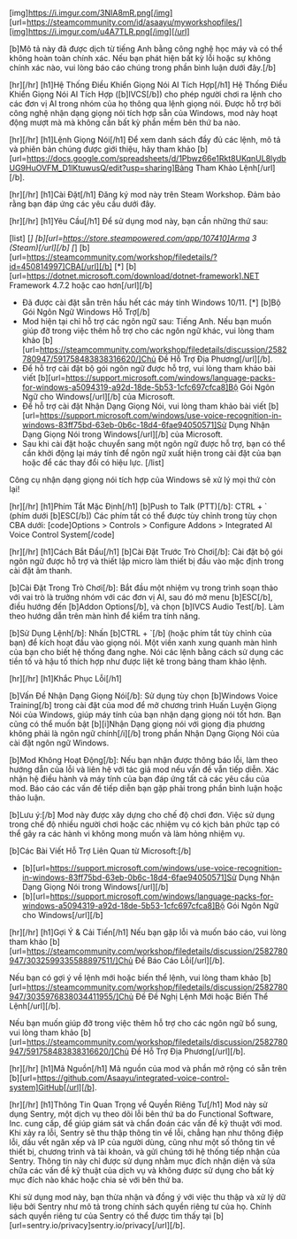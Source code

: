 [img]https://i.imgur.com/3NIA8mR.png[/img]
[url=https://steamcommunity.com/id/asaayu/myworkshopfiles/][img]https://i.imgur.com/u4A7TLR.png[/img][/url]

[b]Mô tả này đã được dịch từ tiếng Anh bằng công nghệ học máy và có thể không hoàn toàn chính xác. Nếu bạn phát hiện bất kỳ lỗi hoặc sự không chính xác nào, vui lòng báo cáo chúng trong phần bình luận dưới đây.[/b]

[hr][/hr]
[h1]Hệ Thống Điều Khiển Giọng Nói AI Tích Hợp[/h1]
Hệ Thống Điều Khiển Giọng Nói AI Tích Hợp ([b]IVCS[/b]) cho phép người chơi ra lệnh cho các đơn vị AI trong nhóm của họ thông qua lệnh giọng nói. Được hỗ trợ bởi công nghệ nhận dạng giọng nói tích hợp sẵn của Windows, mod này hoạt động mượt mà mà không cần bất kỳ phần mềm bên thứ ba nào.

[hr][/hr]
[h1]Lệnh Giọng Nói[/h1]
Để xem danh sách đầy đủ các lệnh, mô tả và phiên bản chúng được giới thiệu, hãy tham khảo [b][url=https://docs.google.com/spreadsheets/d/1Pbwz66e1Rkt8UKqnUL8lydbUG9HuOVFM_D1lKtuwusQ/edit?usp=sharing]Bảng Tham Khảo Lệnh[/url][/b].

[hr][/hr]
[h1]Cài Đặt[/h1]
Đăng ký mod này trên Steam Workshop.
Đảm bảo rằng bạn đáp ứng các yêu cầu dưới đây.

[hr][/hr]
[h1]Yêu Cầu[/h1]
Để sử dụng mod này, bạn cần những thứ sau:

[list]
[*] [b][url=https://store.steampowered.com/app/107410]Arma 3 (Steam)[/url][/b]
[*] [b][url=https://steamcommunity.com/workshop/filedetails/?id=450814997]CBA[/url][/b]
[*] [b][url=https://dotnet.microsoft.com/download/dotnet-framework].NET Framework 4.7.2 hoặc cao hơn[/url][/b]
- Đã được cài đặt sẵn trên hầu hết các máy tính Windows 10/11.
[*] [b]Bộ Gói Ngôn Ngữ Windows Hỗ Trợ[/b]
- Mod hiện tại chỉ hỗ trợ các ngôn ngữ sau: Tiếng Anh. Nếu bạn muốn giúp đỡ trong việc thêm hỗ trợ cho các ngôn ngữ khác, vui lòng tham khảo [b][url=https://steamcommunity.com/workshop/filedetails/discussion/2582780947/591758483838316620/]Chủ Đề Hỗ Trợ Địa Phương[/url][/b].
- Để hỗ trợ cài đặt bộ gói ngôn ngữ được hỗ trợ, vui lòng tham khảo bài viết [b][url=https://support.microsoft.com/windows/language-packs-for-windows-a5094319-a92d-18de-5b53-1cfc697cfca8]Bộ Gói Ngôn Ngữ cho Windows[/url][/b] của Microsoft.
- Để hỗ trợ cài đặt Nhận Dạng Giọng Nói, vui lòng tham khảo bài viết [b][url=https://support.microsoft.com/windows/use-voice-recognition-in-windows-83ff75bd-63eb-0b6c-18d4-6fae94050571]Sử Dụng Nhận Dạng Giọng Nói trong Windows[/url][/b] của Microsoft.
- Sau khi cài đặt hoặc chuyển sang một ngôn ngữ được hỗ trợ, bạn có thể cần khởi động lại máy tính để ngôn ngữ xuất hiện trong cài đặt của bạn hoặc để các thay đổi có hiệu lực.
[/list]

Công cụ nhận dạng giọng nói tích hợp của Windows sẽ xử lý mọi thứ còn lại!

[hr][/hr]
[h1]Phím Tắt Mặc Định[/h1]
[b]Push to Talk (PTT)[/b]: CTRL + ` (phím dưới [b]ESC[/b])
Các phím tắt có thể được tùy chỉnh trong tùy chọn CBA dưới:
[code]Options > Controls > Configure Addons > Integrated AI Voice Control System[/code]

[hr][/hr]
[h1]Cách Bắt Đầu[/h1]
[b]Cài Đặt Trước Trò Chơi[/b]:
Cài đặt bộ gói ngôn ngữ được hỗ trợ và thiết lập micro làm thiết bị đầu vào mặc định trong cài đặt âm thanh.

[b]Cài Đặt Trong Trò Chơi[/b]:
Bắt đầu một nhiệm vụ trong trình soạn thảo với vai trò là trưởng nhóm với các đơn vị AI, sau đó mở menu [b]ESC[/b], điều hướng đến [b]Addon Options[/b], và chọn [b]IVCS Audio Test[/b]. Làm theo hướng dẫn trên màn hình để kiểm tra tính năng.

[b]Sử Dụng Lệnh[/b]:
Nhấn [b]CTRL + `[/b] (hoặc phím tắt tùy chỉnh của bạn) để kích hoạt đầu vào giọng nói. Một viền xanh xung quanh màn hình của bạn cho biết hệ thống đang nghe. Nói các lệnh bằng cách sử dụng các tiền tố và hậu tố thích hợp như được liệt kê trong bảng tham khảo lệnh.

[hr][/hr]
[h1]Khắc Phục Lỗi[/h1]

[b]Vấn Đề Nhận Dạng Giọng Nói[/b]:
Sử dụng tùy chọn [b]Windows Voice Training[/b] trong cài đặt của mod để mở chương trình Huấn Luyện Giọng Nói của Windows, giúp máy tính của bạn nhận dạng giọng nói tốt hơn. Bạn cũng có thể muốn bật [b][i]Nhận Dạng giọng nói với giọng địa phương không phải là ngôn ngữ chính[/i][/b] trong phần Nhận Dạng Giọng Nói của cài đặt ngôn ngữ Windows.

[b]Mod Không Hoạt Động[/b]:
Nếu bạn nhận được thông báo lỗi, làm theo hướng dẫn của lỗi và liên hệ với tác giả mod nếu vấn đề vẫn tiếp diễn.
Xác nhận hệ điều hành và máy tính của bạn đáp ứng tất cả các yêu cầu của mod.
Báo cáo các vấn đề tiếp diễn bạn gặp phải trong phần bình luận hoặc thảo luận.

[b]Lưu ý:[/b] Mod này được xây dựng cho chế độ chơi đơn. Việc sử dụng trong chế độ nhiều người chơi hoặc các nhiệm vụ có kịch bản phức tạp có thể gây ra các hành vi không mong muốn và làm hỏng nhiệm vụ.

[b]Các Bài Viết Hỗ Trợ Liên Quan từ Microsoft:[/b]
- [b][url=https://support.microsoft.com/windows/use-voice-recognition-in-windows-83ff75bd-63eb-0b6c-18d4-6fae94050571]Sử Dụng Nhận Dạng Giọng Nói trong Windows[/url][/b]
- [b][url=https://support.microsoft.com/windows/language-packs-for-windows-a5094319-a92d-18de-5b53-1cfc697cfca8]Bộ Gói Ngôn Ngữ cho Windows[/url][/b]

[hr][/hr]
[h1]Gợi Ý & Cải Tiến[/h1]
Nếu bạn gặp lỗi và muốn báo cáo, vui lòng tham khảo [b][url=https://steamcommunity.com/workshop/filedetails/discussion/2582780947/3032599335588897511/]Chủ Đề Báo Cáo Lỗi[/url][/b].

Nếu bạn có gợi ý về lệnh mới hoặc biến thể lệnh, vui lòng tham khảo [b][url=https://steamcommunity.com/workshop/filedetails/discussion/2582780947/3035976838034411955/]Chủ Đề Đề Nghị Lệnh Mới hoặc Biến Thể Lệnh[/url][/b].

Nếu bạn muốn giúp đỡ trong việc thêm hỗ trợ cho các ngôn ngữ bổ sung, vui lòng tham khảo [b][url=https://steamcommunity.com/workshop/filedetails/discussion/2582780947/591758483838316620/]Chủ Đề Hỗ Trợ Địa Phương[/url][/b].

[hr][/hr]
[h1]Mã Nguồn[/h1]
Mã nguồn của mod và phần mở rộng có sẵn trên [b][url=https://github.com/Asaayu/integrated-voice-control-system]GitHub[/url][/b].

[hr][/hr]
[h1]Thông Tin Quan Trọng về Quyền Riêng Tư[/h1]
Mod này sử dụng Sentry, một dịch vụ theo dõi lỗi bên thứ ba do Functional Software, Inc. cung cấp, để giúp giám sát và chẩn đoán các vấn đề kỹ thuật với mod. Khi xảy ra lỗi, Sentry sẽ thu thập thông tin về lỗi, chẳng hạn như thông điệp lỗi, dấu vết ngăn xếp và IP của người dùng, cũng như một số thông tin về thiết bị, chương trình và tài khoản, và gửi chúng tới hệ thống tiếp nhận của Sentry. Thông tin này chỉ được sử dụng nhằm mục đích nhận diện và sửa chữa các vấn đề kỹ thuật của dịch vụ và không được sử dụng cho bất kỳ mục đích nào khác hoặc chia sẻ với bên thứ ba.

Khi sử dụng mod này, bạn thừa nhận và đồng ý với việc thu thập và xử lý dữ liệu bởi Sentry như mô tả trong chính sách quyền riêng tư của họ. Chính sách quyền riêng tư của Sentry có thể được tìm thấy tại [b][url=sentry.io/privacy]sentry.io/privacy[/url][/b].
